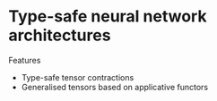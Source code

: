 # Type-safe neural network architectures



Features
* Type-safe tensor contractions
* Generalised tensors based on applicative functors